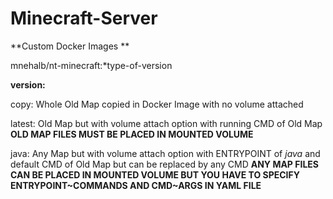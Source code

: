 # Minecraft-Server
**Custom Docker Images **

mnehalb/nt-minecraft:*type-of-version

**version:**
  
  copy: Whole Old Map copied in Docker Image with no volume attached 
  
  latest: Old Map but with volume attach option with running CMD of Old Map **OLD MAP FILES MUST BE PLACED IN MOUNTED VOLUME**
  
  java: Any Map but with volume attach option with ENTRYPOINT of *java* and default CMD of Old Map but can be replaced by any   CMD **ANY MAP FILES CAN BE PLACED IN MOUNTED VOLUME BUT YOU HAVE TO SPECIFY ENTRYPOINT~COMMANDS AND CMD~ARGS IN YAML FILE**

  
